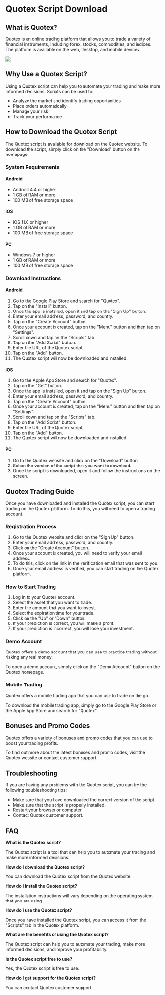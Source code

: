 # Quotex Script Download

## What is Quotex?

Quotex is an online trading platform that allows you to trade a variety
of financial instruments, including forex, stocks, commodities, and
indices. The platform is available on the web, desktop, and mobile
devices.

[![](https://static.quotex.io/files/10_en/300_250.jpg)](https://traff.sbs/brokerqxlid)

## Why Use a Quotex Script?

Using a Quotex script can help you to automate your trading and make
more informed decisions. Scripts can be used to:

-   Analyze the market and identify trading opportunities
-   Place orders automatically
-   Manage your risk
-   Track your performance

## How to Download the Quotex Script

The Quotex script is available for download on the Quotex website. To
download the script, simply click on the "Download" button on the
homepage.

### System Requirements

#### Android

-   Android 4.4 or higher
-   1 GB of RAM or more
-   100 MB of free storage space

#### iOS

-   iOS 11.0 or higher
-   1 GB of RAM or more
-   100 MB of free storage space

#### PC

-   Windows 7 or higher
-   1 GB of RAM or more
-   100 MB of free storage space

### Download Instructions

#### Android

1.  Go to the Google Play Store and search for "Quotex".
2.  Tap on the "Install" button.
3.  Once the app is installed, open it and tap on the "Sign Up"
    button.
4.  Enter your email address, password, and country.
5.  Tap on the "Create Account" button.
6.  Once your account is created, tap on the "Menu" button and
    then tap on "Settings".
7.  Scroll down and tap on the "Scripts" tab.
8.  Tap on the "Add Script" button.
9.  Enter the URL of the Quotex script.
10. Tap on the "Add" button.
11. The Quotex script will now be downloaded and installed.

#### iOS

1.  Go to the Apple App Store and search for "Quotex".
2.  Tap on the "Get" button.
3.  Once the app is installed, open it and tap on the "Sign Up"
    button.
4.  Enter your email address, password, and country.
5.  Tap on the "Create Account" button.
6.  Once your account is created, tap on the "Menu" button and
    then tap on "Settings".
7.  Scroll down and tap on the "Scripts" tab.
8.  Tap on the "Add Script" button.
9.  Enter the URL of the Quotex script.
10. Tap on the "Add" button.
11. The Quotex script will now be downloaded and installed.

#### PC

1.  Go to the Quotex website and click on the "Download" button.
2.  Select the version of the script that you want to download.
3.  Once the script is downloaded, open it and follow the instructions
    on the screen.

## Quotex Trading Guide

Once you have downloaded and installed the Quotex script, you can start
trading on the Quotex platform. To do this, you will need to open a
trading account.

### Registration Process

1.  Go to the Quotex website and click on the "Sign Up" button.
2.  Enter your email address, password, and country.
3.  Click on the "Create Account" button.
4.  Once your account is created, you will need to verify your email
    address.
5.  To do this, click on the link in the verification email that was
    sent to you.
6.  Once your email address is verified, you can start trading on the
    Quotex platform.

### How to Start Trading

1.  Log in to your Quotex account.
2.  Select the asset that you want to trade.
3.  Enter the amount that you want to invest.
4.  Select the expiration time for your trade.
5.  Click on the "Up" or "Down" button.
6.  If your prediction is correct, you will make a profit.
7.  If your prediction is incorrect, you will lose your investment.

### Demo Account

Quotex offers a demo account that you can use to practice trading
without risking any real money.

To open a demo account, simply click on the "Demo Account" button
on the Quotex homepage.

### Mobile Trading

Quotex offers a mobile trading app that you can use to trade on the go.

To download the mobile trading app, simply go to the Google Play Store
or the Apple App Store and search for "Quotex".

## Bonuses and Promo Codes

Quotex offers a variety of bonuses and promo codes that you can use to
boost your trading profits.

To find out more about the latest bonuses and promo codes, visit the
Quotex website or contact customer support.

## Troubleshooting

If you are having any problems with the Quotex script, you can try the
following troubleshooting tips:

-   Make sure that you have downloaded the correct version of the
    script.
-   Make sure that the script is properly installed.
-   Restart your browser or computer.
-   Contact Quotex customer support.

## FAQ

**What is the Quotex script?**

The Quotex script is a tool that can help you to automate your trading
and make more informed decisions.

**How do I download the Quotex script?**

You can download the Quotex script from the Quotex website.

**How do I install the Quotex script?**

The installation instructions will vary depending on the operating
system that you are using.

**How do I use the Quotex script?**

Once you have installed the Quotex script, you can access it from the
"Scripts" tab in the Quotex platform.

**What are the benefits of using the Quotex script?**

The Quotex script can help you to automate your trading, make more
informed decisions, and improve your profitability.

**Is the Quotex script free to use?**

Yes, the Quotex script is free to use.

**How do I get support for the Quotex script?**

You can contact Quotex customer support

